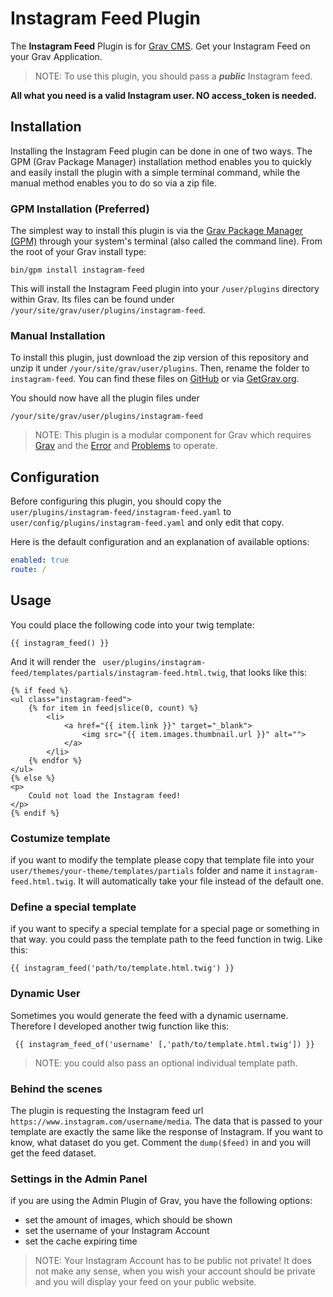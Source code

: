 # Instagram Feed Plugin

The **Instagram Feed** Plugin is for [Grav CMS](http://github.com/getgrav/grav). Get your Instagram Feed on your Grav Application.

> NOTE: To use this plugin, you should pass a ***public*** Instagram feed.

**All what you need is a valid Instagram user. NO access_token is needed.**

## Installation

Installing the Instagram Feed plugin can be done in one of two ways. The GPM (Grav Package Manager) installation method enables you to quickly and easily install the plugin with a simple terminal command, while the manual method enables you to do so via a zip file.

### GPM Installation (Preferred)

The simplest way to install this plugin is via the [Grav Package Manager (GPM)](http://learn.getgrav.org/advanced/grav-gpm) through your system's terminal (also called the command line).  From the root of your Grav install type:

    bin/gpm install instagram-feed

This will install the Instagram Feed plugin into your `/user/plugins` directory within Grav. Its files can be found under `/your/site/grav/user/plugins/instagram-feed`.

### Manual Installation

To install this plugin, just download the zip version of this repository and unzip it under `/your/site/grav/user/plugins`. Then, rename the folder to `instagram-feed`. You can find these files on [GitHub](https://github.com/danny-stey/grav-plugin-instagram-feed) or via [GetGrav.org](http://getgrav.org/downloads/plugins#extras).

You should now have all the plugin files under

    /your/site/grav/user/plugins/instagram-feed
	
> NOTE: This plugin is a modular component for Grav which requires [Grav](http://github.com/getgrav/grav) and the [Error](https://github.com/getgrav/grav-plugin-error) and [Problems](https://github.com/getgrav/grav-plugin-problems) to operate.

## Configuration

Before configuring this plugin, you should copy the `user/plugins/instagram-feed/instagram-feed.yaml` to `user/config/plugins/instagram-feed.yaml` and only edit that copy.

Here is the default configuration and an explanation of available options:

```yaml
enabled: true
route: /
```

## Usage

You could place the following code into your twig template:

    {{ instagram_feed() }}
    
And it will render the ` user/plugins/instagram-feed/templates/partials/instagram-feed.html.twig`, that looks like this:

```twig
{% if feed %}
<ul class="instagram-feed">
    {% for item in feed|slice(0, count) %}
        <li>
            <a href="{{ item.link }}" target="_blank">
                <img src="{{ item.images.thumbnail.url }}" alt="">
            </a>
        </li>
    {% endfor %}
</ul>
{% else %}
<p>
    Could not load the Instagram feed!
</p>
{% endif %}
```

### Costumize template
if you want to modify the template please copy that template file into your `user/themes/your-theme/templates/partials` folder and name it `instagram-feed.html.twig`. It will automatically take your file instead of the default one.

### Define a special template
if you want to specify a special template for a special page or something in that way. you could pass the template path to the feed function in twig. Like this:

    {{ instagram_feed('path/to/template.html.twig') }}

### Dynamic User
Sometimes you would generate the feed with a dynamic username. Therefore I developed another twig function like this:
    
     {{ instagram_feed_of('username' [,'path/to/template.html.twig']) }}
     
> NOTE: you could also pass an optional individual template path.     

    
### Behind the scenes
The plugin is requesting the Instagram feed url `https://www.instagram.com/username/media`. The data that is passed to your template are exactly the same like the response of Instagram. If you want to know, what dataset do you get. Comment the `dump($feed)` in and you will get the feed dataset.

### Settings in the Admin Panel
if you are using the Admin Plugin of Grav, you have the following options:

- set the amount of images, which should be shown
- set the username of your Instagram Account
- set the cache expiring time

> NOTE: Your Instagram Account has to be public not private! It does not make any sense, when you wish your account should be private and you will display your feed on your public website. 


